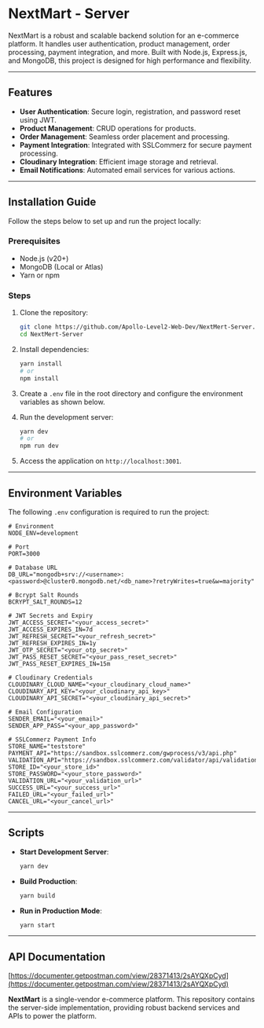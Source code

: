 # NextMart - Server


NextMart is a robust and scalable backend solution for an e-commerce platform. It handles user authentication, product management, order processing, payment integration, and more. Built with Node.js, Express.js, and MongoDB, this project is designed for high performance and flexibility.

---

## Features

- **User Authentication**: Secure login, registration, and password reset using JWT.
- **Product Management**: CRUD operations for products.
- **Order Management**: Seamless order placement and processing.
- **Payment Integration**: Integrated with SSLCommerz for secure payment processing.
- **Cloudinary Integration**: Efficient image storage and retrieval.
- **Email Notifications**: Automated email services for various actions.

---

## Installation Guide

Follow the steps below to set up and run the project locally:

### Prerequisites

- Node.js (v20+)
- MongoDB (Local or Atlas)
- Yarn or npm

### Steps

1. Clone the repository:
   ```bash
   git clone https://github.com/Apollo-Level2-Web-Dev/NextMert-Server.git
   cd NextMert-Server
   ```

2. Install dependencies:
   ```bash
   yarn install
   # or
   npm install
   ```

3. Create a `.env` file in the root directory and configure the environment variables as shown below.

4. Run the development server:
   ```bash
   yarn dev
   # or
   npm run dev
   ```

5. Access the application on `http://localhost:3001`.

---

## Environment Variables

The following `.env` configuration is required to run the project:

```dotenv
# Environment
NODE_ENV=development

# Port
PORT=3000

# Database URL
DB_URL="mongodb+srv://<username>:<password>@cluster0.mongodb.net/<db_name>?retryWrites=true&w=majority"

# Bcrypt Salt Rounds
BCRYPT_SALT_ROUNDS=12

# JWT Secrets and Expiry
JWT_ACCESS_SECRET="<your_access_secret>"
JWT_ACCESS_EXPIRES_IN=7d
JWT_REFRESH_SECRET="<your_refresh_secret>"
JWT_REFRESH_EXPIRES_IN=1y
JWT_OTP_SECRET="<your_otp_secret>"
JWT_PASS_RESET_SECRET="<your_pass_reset_secret>"
JWT_PASS_RESET_EXPIRES_IN=15m

# Cloudinary Credentials
CLOUDINARY_CLOUD_NAME="<your_cloudinary_cloud_name>"
CLOUDINARY_API_KEY="<your_cloudinary_api_key>"
CLOUDINARY_API_SECRET="<your_cloudinary_api_secret>"

# Email Configuration
SENDER_EMAIL="<your_email>"
SENDER_APP_PASS="<your_app_password>"

# SSLCommerz Payment Info
STORE_NAME="teststore"
PAYMENT_API="https://sandbox.sslcommerz.com/gwprocess/v3/api.php"
VALIDATION_API="https://sandbox.sslcommerz.com/validator/api/validationserverAPI.php"
STORE_ID="<your_store_id>"
STORE_PASSWORD="<your_store_password>"
VALIDATION_URL="<your_validation_url>"
SUCCESS_URL="<your_success_url>"
FAILED_URL="<your_failed_url>"
CANCEL_URL="<your_cancel_url>"
```

---

## Scripts

- **Start Development Server**: 
  ```bash
  yarn dev
  ```
- **Build Production**: 
  ```bash
  yarn build
  ```
- **Run in Production Mode**: 
  ```bash
  yarn start
  ```

---

## API Documentation

[https://documenter.getpostman.com/view/28371413/2sAYQXpCyd](https://documenter.getpostman.com/view/28371413/2sAYQXpCyd)

**NextMart** is a single-vendor e-commerce platform. This repository contains the server-side implementation, providing robust backend services and APIs to power the platform.

